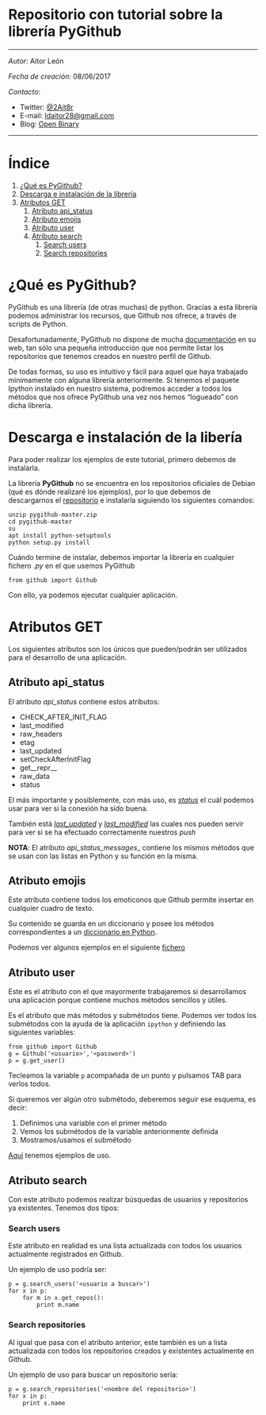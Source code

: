 # Repositorio con tutorial sobre la librería PyGithub

---

*Autor*: Aitor León

*Fecha de creación*: 08/06/2017

*Contacto*:

- Twitter: [@2Ait8r](https://twitter.com/2Ait8r)
- E-mail: ldaitor28@gmail.com
- Blog: [Open Binary](https://openbinary20.wordpress.com)

---

# Índice
1. [¿Qué es PyGithub?](https://github.com/aitor28ld/tutorial-pygithub/blob/master/README.md#qu%C3%A9-es-pygithub)
2. [Descarga e instalación de la librería](https://github.com/aitor28ld/tutorial-pygithub/blob/master/README.md#descarga-e-instalaci%C3%B3n-de-la-liber%C3%ADa)
3. [Atributos GET](https://github.com/aitor28ld/tutorial-pygithub/blob/master/README.md#atributos-get)
	1. [Atributo api_status](https://github.com/aitor28ld/tutorial-pygithub/blob/master/README.md#atributo-api_status)
	2. [Atributo emojis](https://github.com/aitor28ld/tutorial-pygithub/blob/master/README.md#atributo-emojis)
	3. [Atributo user](https://github.com/aitor28ld/tutorial-pygithub/blob/master/README.md#atributo-user)
	4. [Atributo search](https://github.com/aitor28ld/tutorial-pygithub/blob/master/README.md#atributo-search)
		1. [Search users](https://github.com/aitor28ld/tutorial-pygithub/blob/master/README.md#search-users)
		2. [Search repositories](https://github.com/aitor28ld/tutorial-pygithub/blob/master/README.md#search-repositories)

# ¿Qué es PyGithub?

PyGithub es una librería (de otras muchas) de python. Gracías a esta librería podemos administrar los recursos, que Github nos ofrece, a través de scripts de Python.

Desafortunadamente, PyGithub no dispone de mucha [documentación](http://pygithub.readthedocs.io/en/latest/introduction.html#very-short-tutorial) en su web, tan sólo una pequeña introducción que nos permite listar los repositorios que tenemos creados en nuestro perfil de Github.

De todas formas, su uso es intuitivo y fácil para aquel que haya trabajado minimamente con alguna librería anteriormente. Si tenemos el paquete Ipython instalado en nuestro sistema, podremos acceder a todos los métodos que nos ofrece PyGithub una vez nos hemos “logueado” con dicha librería.

# Descarga e instalación de la libería

Para poder realizar los ejemplos de este tutorial, primero debemos de instalarla. 

La librería **PyGithub** no se encuentra en los repositorios oficiales de Debian (qué es dónde realizaré los ejemplos), por lo que debemos de descargarnos el [repositorio](https://github.com/PyGithub/PyGithub) e instalarla siguiendo los siguientes comandos:

	unzip pygithub-master.zip
	cd pygithub-master
	su
	apt install python-setuptools
	python setup.py install

Cuándo termine de instalar, debemos importar la librería en cualquier fichero _.py_ en el que usemos PyGithub

	from github import Github

Con ello, ya podemos ejecutar cualquier aplicación.

# Atributos GET

Los siguientes atributos son los únicos que pueden/podrán ser utilizados para el desarrollo de una aplicación.

## Atributo api_status

El atributo _api\_status_ contiene estos atributos:

- CHECK_AFTER_INIT_FLAG 
- last_modified
- raw_headers
- etag
- last_updated
- setCheckAfterInitFlag
- get\_\_repr\_\_
- raw_data
- status

El más importante y posiblemente, con más uso, es _[status](https://github.com/aitor28ld/tutorial-pygithub/blob/master/tutorial-api_status.py#L8)_ el cuál podemos usar para ver si la conexión ha sido buena.

También está _[last\_updated](https://github.com/aitor28ld/tutorial-pygithub/blob/master/tutorial-api_status.py#L11)_ y _[last\_modified](https://github.com/aitor28ld/tutorial-pygithub/blob/master/tutorial-api_status.py#L14)_ las cuales nos pueden servir para ver si se ha efectuado correctamente nuestros *push*

**NOTA**: El atributo _api\_status\_messages__ contiene los mismos métodos que se usan con las listas en Python y su función en la misma.

## Atributo emojis

Este atributo contiene todos los emoticonos que Github permite insertar en cualquier cuadro de texto.

Su contenido se guarda en un diccionario y posee los  métodos correspondientes a un [diccionario en Python](http://librosweb.es/libro/algoritmos_python/capitulo_9/utilizando_diccionarios_en_python.html).

Podemos ver algunos ejemplos en el siguiente [fichero](https://github.com/aitor28ld/tutorial-pygithub/blob/master/tutorial-emojis.py)

## Atributo user

Este es el atributo con el que mayormente trabajaremos si desarrollamos una aplicación porque contiene muchos métodos sencillos y útiles.

Es el atributo que más métodos y submétodos tiene. Podemos ver todos los submétodos con la ayuda de la aplicación ``ipython`` y definiendo las siguientes variables:

	from github import Github
	g = Github('<usuario>','<password>')
	p = g.get_user()

Tecleamos la variable ``p`` acompañada de un punto y pulsamos TAB para verlos todos.

Si queremos ver algún otro submétodo, deberemos seguir ese esquema, es decir:

1. Definimos una variable con el primer método
2. Vemos los submétodos de la variable anteriormente definida
3. Mostramos/usamos el submétodo

[Aquí](https://github.com/aitor28ld/tutorial-pygithub/blob/master/tutorial-get_user.py) tenemos ejemplos de uso.

## Atributo search

Con este atributo podemos realizar búsquedas de usuarios y repositorios ya existentes. Tenemos dos tipos:

### Search users

Este atributo en realidad es una lista actualizada con todos los usuarios actualmente registrados en Github.

Un ejemplo de uso podría ser:

	p = g.search_users('<usuario a buscar>')
	for x in p:
		for m in x.get_repos():
			print m.name

### Search repositories

Al igual que pasa con el atributo anterior, este también es un a lista actualizada con todos los repositorios creados y existentes actualmente en Github.

Un ejemplo de uso para buscar un repositorio sería:

	p = g.search_repositories('<nombre del repositorio>')
	for x in p:
		print x.name
